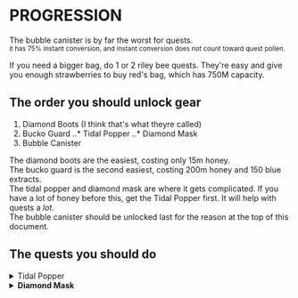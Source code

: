 PROGRESSION
=====
The bubble canister is by far the worst for quests.<br>
<sub>it has 75% instant conversion, and instant conversion does not count toward quest pollen.</sub>

If you need a bigger bag, do 1 or 2 riley bee quests. They're easy and give you enough strawberries to buy red's bag, which has 750M capacity.

The order you should unlock gear
-----
1. Diamond Boots (I think that's what theyre called)
2. Bucko Guard
..* Tidal Popper
..* Diamond Mask
4. Bubble Canister

The diamond boots are the easiest, costing only 15m honey.<br>
The bucko guard is the second easiest, costing 200m honey and 150 blue extracts.<br>
The tidal popper and diamond mask are where it gets complicated. If you have a lot of honey before this, get the Tidal Popper first. It will help with quests a <i>lot.</i><br>
The bubble canister should be unlocked last for the reason at the top of this document.

The quests you should do
-----
<details>
  <summary>Tidal Popper</summary>
  Bucko Bee quests are really all you need.<br>
  It'll give you the blueberries and everything for Tidal Popper. <i><b>I<b></i> did Shadow Bear's last quest before this <sub>because its easy and gives 9999 blueberries</sub> but you could do it after.
</details>

<details>
  <summary>Diamond Mask</summary>
  1. Black bear - Gives 1 diamond egg on one of the later quests.<br>
  2. Brown bear - Gives 1 diamond egg (23rd quest)<br>
  3. Shadow bear - Last quest gives 3 diamond eggs<br>
  ..* <sub> Sage Journey 10 gives 2 diamond eggs, but requires you to collect 250b of any pollen. do sage journey 9 though and just get it over time if you don't want to do brown bear</sub><br>
</details>
